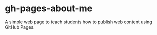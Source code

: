 # gh-pages-about-me
A simple web page to teach students how to publish web content using GitHub Pages.
